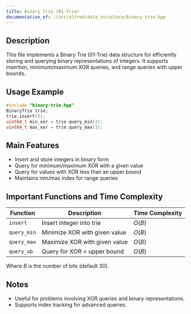 ```yaml
---
title: Binary Trie (01-Trie)
documentation_of: ./src/alfred/data_structure/binary-trie.hpp
---
```


## Description

This file implements a Binary Trie (01-Trie) data structure for efficiently storing and querying binary representations of integers. It supports insertion, minimum/maximum XOR queries, and range queries with upper bounds.

## Usage Example

```cpp
#include "binary-trie.hpp"
BinaryTrie trie;
trie.insert(5);
uint64_t min_xor = trie.query_min(3);
uint64_t max_xor = trie.query_max(3);
```

## Main Features
- Insert and store integers in binary form
- Query for minimum/maximum XOR with a given value
- Query for values with XOR less than an upper bound
- Maintains min/max index for range queries

## Important Functions and Time Complexity

| Function    | Description                   | Time Complexity |
| ----------- | ----------------------------- | --------------- |
| `insert`    | Insert integer into trie      | $O(B)$          |
| `query_min` | Minimize XOR with given value | $O(B)$          |
| `query_max` | Maximize XOR with given value | $O(B)$          |
| `query_ub`  | Query for XOR < upper bound   | $O(B)$          |

Where $B$ is the number of bits (default 30).

## Notes
- Useful for problems involving XOR queries and binary representations.
- Supports index tracking for advanced queries.
